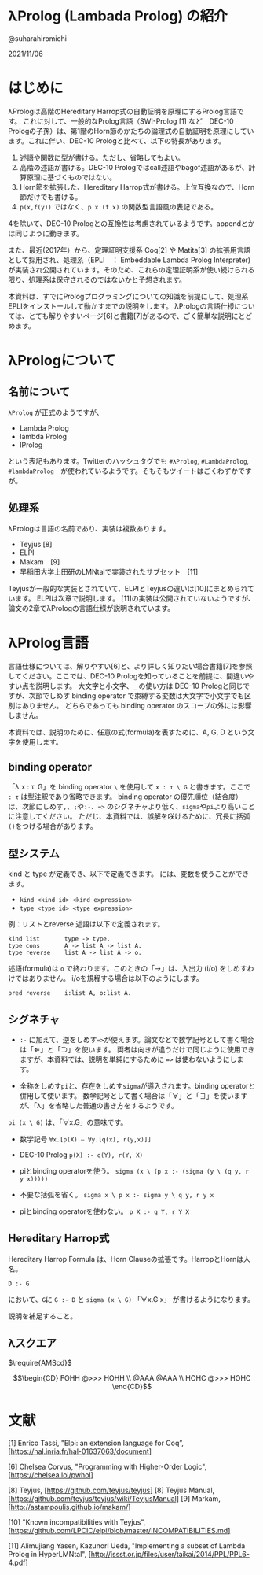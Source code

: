 λProlog (Lambada Prolog) の紹介
========================

@suharahiromichi

2021/11/06


# はじめに

λPrologは高階のHereditary Harrop式の自動証明を原理にするProlog言語です。
これに対して、一般的なProlog言語（SWI-Prolog [1] など　DEC-10 Prologの子孫）は、第1階のHorn節のかたちの論理式の自動証明を原理にしています。これに伴い、DEC-10 Prologと比べて、以下の特長があります。

1. 述語や関数に型が書ける。ただし、省略してもよい。
2. 高階の述語が書ける。DEC-10 Prologではcall述語やbagof述語があるが、計算原理に基づくものではない。
3. Horn節を拡張した、Hereditary Harrop式が書ける。上位互換なので、Horn節だけでも書ける。
4. ``p(x,f(y))`` ではなく、``p x (f x)`` の関数型言語風の表記である。

4を除いて、DEC-10 Prologとの互換性は考慮されているようです。appendとかは同じように動きます。

また、最近(2017年）から、定理証明支援系 Coq[2] や Matita[3] の拡張用言語として採用され、処理系（EPLI　： Embeddable Lambda Prolog Interpreter)が実装され公開されています。そのため、これらの定理証明系が使い続けられる限り、処理系は保守されるのではないかと予想されます。

本資料は、すでにPrologプログラミングについての知識を前提にして、処理系EPLIをインストールして動かすまでの説明をします。
λPrologの言語仕様については、とても解りやすいページ[6]と書籍[7]があるので、ごく簡単な説明にとどめます。

# λPrologについて

## 名前について

``λProlog`` が正式のようですが、

- Lambda Prolog
- lambda Prolog
- lProlog

という表記もあります。Twitterのハッシュタグでも ``#λProlog``, ``#LambdaProlog``, ``#lambdaProlog``　が使われているようです。そもそもツイートはごくわずかですが。

## 処理系

λPrologは言語の名前であり、実装は複数あります。

- Teyjus [8]
- ELPI
- Makam　[9]
- 早稲田大学上田研のLMNtalで実装されたサブセット　[11]

Teyjusが一般的な実装とされていて、ELPIとTeyjusの違いは[10]にまとめられています。
ELPIは次章で説明します。
[11]の実装は公開されていないようですが、論文の2章でλPrologの言語仕様が説明されています。

# λProlog言語

言語仕様については、解りやすい[6]と、より詳しく知りたい場合書籍[7]を参照してください。ここでは、DEC-10 Prologを知っていることを前提に、間違いやすい点を説明します。
大文字と小文字、``_`` の使い方は DEC-10 Prologと同じですが、次節でしめす binding operator で束縛する変数は大文字で小文字でも区別はありません。
どちらであっても binding operator のスコープの外には影響しません。

本資料では、説明のために、任意の式(formula)を表すために、A, G, D という文字を使用します。

## binding operator

「λ x : τ.  G」を binding operator ``\`` を使用して ``x : τ \ G`` と書きます。ここで ``: τ`` は型注釈であり省略できます。
binding operator の優先順位（結合度）は、次節にしめす``,``、``;``や``:-``、``=>`` のシグネチャより低く、``sigma``や``pi``より高いことに注意してください。
ただじ、本資料では、誤解を咲けるために、冗長に括弧``()``をつける場合があります。


## 型システム

kind と type が定義でき、以下で定義できます。<type expression> には、変数を使うことができます。

- ``kind <kind id> <kind expression>``
- ``type <type id> <type expression>``


例：リストとreverse 述語は以下で定義されます。

```
kind list       type -> type.
type cons       A -> list A -> list A.
type reverse    list A -> list A -> o.
```

述語(formula)は ``o`` で終わります。このときの「->」は、入出力 (i/o) をしめすわけではありません。
i/oを規程する場合は以下のようにします。

```
pred reverse    i:list A, o:list A.
```


## シグネチャ

- ``:-`` に加えて、逆をしめす``=>``が使えます。論文などで数学記号として書く場合は「⇐」と「⊃」を使います。
両者は向きが違うだけで同じように使用できますが、本資料では、説明を単純にするために ``=>`` は使わないようにします。

- 全称をしめす``pi``と、存在をしめす``sigma``が導入されます。binding operatorと併用して使います。
数学記号として書く場合は「∀」と「∃」を使いますが、「λ」を省略した普通の書き方をするようです。

``pi (x \ G)`` は、「∀x.G」の意味です。

- 数学記号
  ``∀x.[p(X) ⇐ ∀y.[q(x), r(y,x)]]``

- DEC-10 Prolog
  ``p(X) :- q(Y), r(Y, X)``

- piとbinding operatorを使う。
  ``sigma (x \ (p x :- (sigma (y \ (q y, r y x)))))``

- 不要な括弧を省く。
  ``sigma x \ p x :- sigma y \ q y, r y x``

- piとbinding operatorを使わない。
  ``p X :- q Y, r Y X``





## Hereditary Harrop式

Hereditary Harrop Formula は、Horn Clauseの拡張です。HarropとHornは人名。

``D :- G``

において、``G``に ``G :- D`` と ``sigma (x \ G)`` 「∀x.G x」 が書けるようになります。

説明を補足すること。


## λスクエア

$\require{AMScd}$

```math
\begin{CD}
FOHH @>>> HOHH \\
@AAA      @AAA \\
HOHC @>>> HOHC
\end{CD}
```



# 文献

[1] Enrico Tassi, "Elpi: an extension language for Coq”, [https://hal.inria.fr/hal-01637063/document]

[6] Chelsea Corvus, "Programming with Higher-Order Logic", [https://chelsea.lol/pwhol]

[8] Teyjus, [https://github.com/teyjus/teyjus]
[8] Teyjus Manual, [https://github.com/teyjus/teyjus/wiki/TeyjusManual]
[9] Markam, [http://astampoulis.github.io/makam/]

[10] "Known incompatibilities with Teyjus",[https://github.com/LPCIC/elpi/blob/master/INCOMPATIBILITIES.md]

[11] Alimujiang Yasen, Kazunori Ueda, "Implementing a subset of Lambda Prolog in HyperLMNtal", [http://jssst.or.jp/files/user/taikai/2014/PPL/PPL6-4.pdf]

